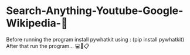 # Search-Anything-Youtube-Google-Wikipedia-🔎

Before running the program install pywhatkit using : (pip install pywhatkit)
After that run the program...
💻🔎📋
